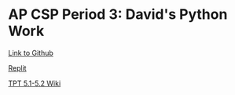 # AP CSP Period 3: David's Python Work

[Link to Github](https://github.com/David-Xie123/David-Xie123.github.io)

[Replit](https://replit.com/@DavidXie123/David-Xie123githubio#main.py)

[TPT 5.1-5.2 Wiki](https://github.com/David-Xie123/David-Xie123.github.io/wiki/TPT-5.1-5.2-Github-Pages-Action)
